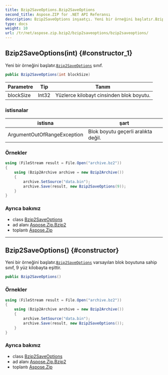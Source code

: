 ```yaml
---
title: Bzip2SaveOptions.Bzip2SaveOptions
second_title: Aspose.ZIP for .NET API Referansı
description: Bzip2SaveOptions inşaatçı. Yeni bir örneğini başlatır.Bzip2SaveOptions sınıf.
type: docs
weight: 10
url: /tr/net/aspose.zip.bzip2/bzip2saveoptions/bzip2saveoptions/
---
```

## Bzip2SaveOptions(int) {#constructor_1}

Yeni bir örneğini başlatır.[`Bzip2SaveOptions`](../) sınıf.

```csharp
public Bzip2SaveOptions(int blockSize)
```

| Parametre | Tip | Tanım |
| --- | --- | --- |
| blockSize | Int32 | Yüzlerce kilobayt cinsinden blok boyutu. |

### istisnalar

| istisna | şart |
| --- | --- |
| ArgumentOutOfRangeException | Blok boyutu geçerli aralıkta değil. |

### Örnekler

```csharp
using (FileStream result = File.Open("archive.bz2"))
{
    using (Bzip2Archive archive = new Bzip2Archive())
    {
        archive.SetSource("data.bin");
        archive.Save(result, new Bzip2SaveOptions(9));
    }
}
```

### Ayrıca bakınız

* class [Bzip2SaveOptions](../)
* ad alanı [Aspose.Zip.Bzip2](../../bzip2saveoptions/)
* toplantı [Aspose.Zip](../../../)

---

## Bzip2SaveOptions() {#constructor}

Yeni bir örneğini başlatır.[`Bzip2SaveOptions`](../) varsayılan blok boyutuna sahip sınıf, 9 yüz kilobayta eşittir.

```csharp
public Bzip2SaveOptions()
```

### Örnekler

```csharp
using (FileStream result = File.Open("archive.bz2"))
{
    using (Bzip2Archive archive = new Bzip2Archive())
    {
        archive.SetSource("data.bin");
        archive.Save(result, new Bzip2SaveOptions());
    }
}
```

### Ayrıca bakınız

* class [Bzip2SaveOptions](../)
* ad alanı [Aspose.Zip.Bzip2](../../bzip2saveoptions/)
* toplantı [Aspose.Zip](../../../)


